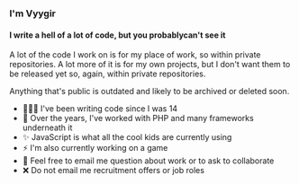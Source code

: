 ### I'm Vyygir

#### I write a hell of a lot of code, but you probablycan't see it

A lot of the code I work on is for my place of work, so within private repositories. A lot more of it is for my own projects, but I don't want them to be released yet so, again, within private repositories.

Anything that's public is outdated and likely to be archived or deleted soon.

- 👨🏻‍💻 I've been writing code since I was 14
- 💾 Over the years, I've worked with PHP and many frameworks underneath it
- ✨ JavaScript is what all the cool kids are currently using
- ⚡️ I'm also currently working on a game
- 📧 Feel free to email me question about work or to ask to collaborate
- ❌ Do not email me recruitment offers or job roles
